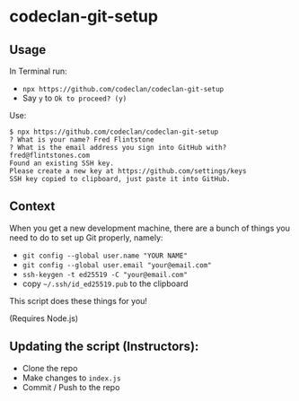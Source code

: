 # codeclan-git-setup

## Usage

In Terminal run:

- ```npx https://github.com/codeclan/codeclan-git-setup```
- Say `y` to `Ok to proceed? (y)`


Use:

```
$ npx https://github.com/codeclan/codeclan-git-setup
? What is your name? Fred Flintstone
? What is the email address you sign into GitHub with? fred@flintstones.com
Found an existing SSH key.
Please create a new key at https://github.com/settings/keys
SSH key copied to clipboard, just paste it into GitHub.
```

## Context

When you get a new development machine, there are a bunch of things you need to do to set up Git properly, namely:

 * `git config --global user.name "YOUR NAME"`
 * `git config --global user.email "your@email.com"`
 * `ssh-keygen -t ed25519 -C "your@email.com"`
 * copy `~/.ssh/id_ed25519.pub` to the clipboard

This script does these things for you!

(Requires Node.js)


## Updating the script (Instructors):

- Clone the repo
- Make changes to `index.js`
- Commit / Push to the repo
